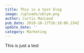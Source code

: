 ```yaml
---
title: This is a test blog
image: /uploads/ublym.png
author: Curtis MacLeod
pub_date: 2019-10-17T16:10:06.234Z
update_date: ''
category: Marketing
---
```

This is just a test
